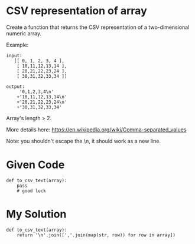 # CSV representation of array

Create a function that returns the CSV representation of a two-dimensional numeric array.

Example:

```{python}
input:
   [[ 0, 1, 2, 3, 4 ],
    [ 10,11,12,13,14 ],
    [ 20,21,22,23,24 ],
    [ 30,31,32,33,34 ]] 
    
output:
     '0,1,2,3,4\n'
    +'10,11,12,13,14\n'
    +'20,21,22,23,24\n'
    +'30,31,32,33,34'
```

Array's length > 2.

More details here: https://en.wikipedia.org/wiki/Comma-separated_values

Note: you shouldn't escape the \n, it should work as a new line.

# Given Code

```{python}
def to_csv_text(array):
    pass
    # good luck
```

# My Solution

```{python}
def to_csv_text(array):
    return '\n'.join([','.join(map(str, row)) for row in array])
```
